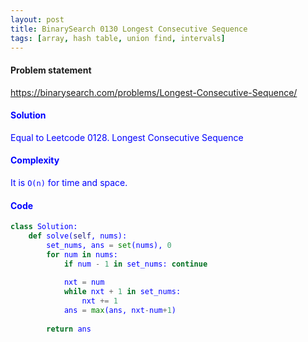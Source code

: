 ```yaml
---
layout: post
title: BinarySearch 0130 Longest Consecutive Sequence
tags: [array, hash table, union find, intervals]
---
```


#### Problem statement

<a href="https://binarysearch.com/problems/Longest-Consecutive-Sequence/"> <font color = blue>https://binarysearch.com/problems/Longest-Consecutive-Sequence/

#### Solution
Equal to Leetcode 0128. Longest Consecutive Sequence

#### Complexity
It is `O(n)` for time and space.

#### Code
```python
class Solution:
    def solve(self, nums):
        set_nums, ans = set(nums), 0
        for num in nums:
            if num - 1 in set_nums: continue
                
            nxt = num
            while nxt + 1 in set_nums:
                nxt += 1
            ans = max(ans, nxt-num+1)
                
        return ans
```
